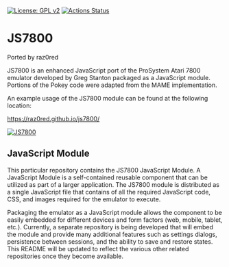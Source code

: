 [![License: GPL v2](https://img.shields.io/badge/License-GPL%20v2-blue.svg)](https://www.gnu.org/licenses/old-licenses/gpl-2.0.en.html)
[![Actions Status](https://github.com/raz0red/js7800/workflows/Build/badge.svg)](https://github.com/raz0red/js7800/actions)

# JS7800

Ported by raz0red

JS7800 is an enhanced JavaScript port of the ProSystem Atari 7800 emulator developed by Greg Stanton packaged as a JavaScript module.
Portions of the Pokey code were adapted from the MAME implementation.

An example usage of the JS7800 module can be found at the following location:

https://raz0red.github.io/js7800/

[![JS7800](https://github.com/raz0red/js7800/raw/master/screenshots/screenshot.png)](https://raz0red.github.io/js7800/)

## JavaScript Module

This particular repository contains the JS7800 JavaScript Module. A JavaScript Module is a self-contained reusable component that can be utilized as part of a larger application. The JS7800 module is distributed as a single JavaScript file that contains of all the required JavaScript code, CSS, and images required for the emulator to execute. 

Packaging the emulator as a JavaScript module allows the component to be easily embedded for different devices and form factors (web, mobile, tablet, etc.). Currently, a separate repository is being developed that will embed the module and provide many additional features such as settings dialogs, persistence between sessions, and the ability to save and restore states. This README will be updated to reflect the various other related repositories once they become available.
